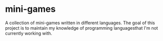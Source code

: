 # mini-games
A collection of mini-games written in different languages.
The goal of this project is to maintain my knowledge of programming languages ​​that I'm not currently working with.
